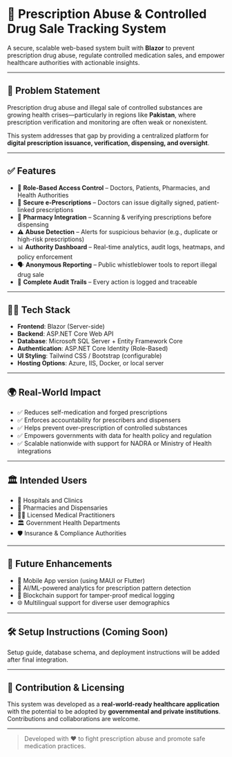 # 💊 Prescription Abuse & Controlled Drug Sale Tracking System

A secure, scalable web-based system built with **Blazor** to prevent prescription drug abuse, regulate controlled medication sales, and empower healthcare authorities with actionable insights.

---

## 🚨 Problem Statement

Prescription drug abuse and illegal sale of controlled substances are growing health crises—particularly in regions like **Pakistan**, where prescription verification and monitoring are often weak or nonexistent.

This system addresses that gap by providing a centralized platform for **digital prescription issuance, verification, dispensing, and oversight**.

---

## ✅ Features

- 🔐 **Role-Based Access Control** – Doctors, Patients, Pharmacies, and Health Authorities
- 📄 **Secure e-Prescriptions** – Doctors can issue digitally signed, patient-linked prescriptions
- 🏥 **Pharmacy Integration** – Scanning & verifying prescriptions before dispensing
- ⚠️ **Abuse Detection** – Alerts for suspicious behavior (e.g., duplicate or high-risk prescriptions)
- 📊 **Authority Dashboard** – Real-time analytics, audit logs, heatmaps, and policy enforcement
- 🗣️ **Anonymous Reporting** – Public whistleblower tools to report illegal drug sale
- 🔎 **Complete Audit Trails** – Every action is logged and traceable

---

## 🧑‍💻 Tech Stack

- **Frontend**: Blazor (Server-side)
- **Backend**: ASP.NET Core Web API
- **Database**: Microsoft SQL Server + Entity Framework Core
- **Authentication**: ASP.NET Core Identity (Role-Based)
- **UI Styling**: Tailwind CSS / Bootstrap (configurable)
- **Hosting Options**: Azure, IIS, Docker, or local server

---

## 🌍 Real-World Impact

- ✅ Reduces self-medication and forged prescriptions  
- ✅ Enforces accountability for prescribers and dispensers  
- ✅ Helps prevent over-prescription of controlled substances  
- ✅ Empowers governments with data for health policy and regulation  
- ✅ Scalable nationwide with support for NADRA or Ministry of Health integrations

---

## 🏛️ Intended Users

- 🏥 Hospitals and Clinics  
- 💊 Pharmacies and Dispensaries  
- 🧑‍⚕️ Licensed Medical Practitioners  
- 🏛️ Government Health Departments  
- 🛡️ Insurance & Compliance Authorities

---

## 📌 Future Enhancements

- 📱 Mobile App version (using MAUI or Flutter)
- 🧠 AI/ML-powered analytics for prescription pattern detection
- 🔗 Blockchain support for tamper-proof medical logging
- 🌐 Multilingual support for diverse user demographics

---

## 🛠️ Setup Instructions (Coming Soon)

Setup guide, database schema, and deployment instructions will be added after final integration.

---

## 📢 Contribution & Licensing

This system was developed as a **real-world-ready healthcare application** with the potential to be adopted by **governmental and private institutions**. Contributions and collaborations are welcome.

---

> Developed with ❤️ to fight prescription abuse and promote safe medication practices.
